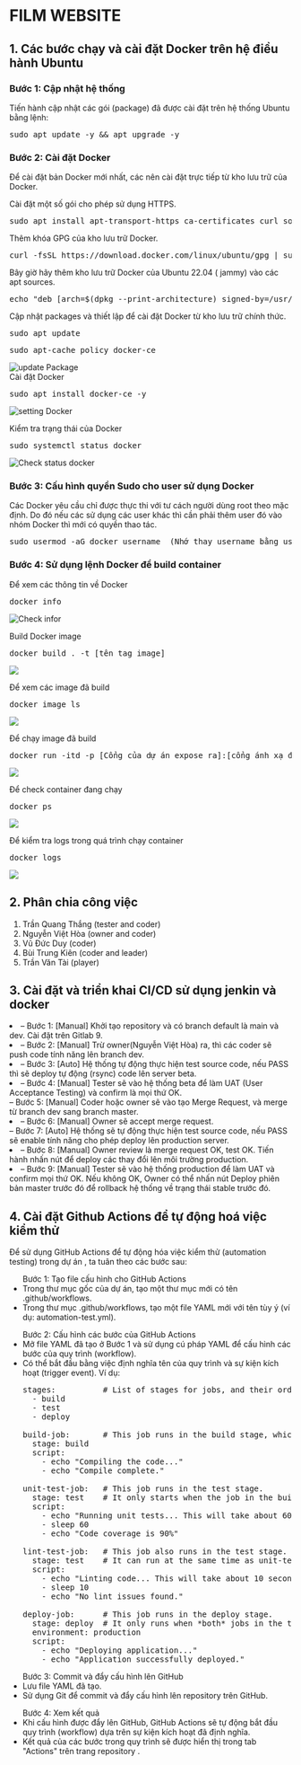 <h1>FILM WEBSITE</h1>
<h2>1. Các bước chạy và cài đặt Docker trên hệ điều hành Ubuntu</h2>
<h3>Bước 1: Cập nhật hệ thống</h3>
Tiến hành cập nhật các gói (package) đã được cài đặt trên hệ thống Ubuntu bằng lệnh:

<pre>sudo apt update -y && apt upgrade -y</pre>
    
<h3>Bước 2: Cài đặt Docker</h3>
Để cài đặt bản Docker mới nhất, các  nên cài đặt trực tiếp từ kho lưu trữ của Docker.

Cài đặt một số gói cho phép sử dụng HTTPS.

<pre>sudo apt install apt-transport-https ca-certificates curl software-properties-common</pre>  
    
Thêm khóa GPG của kho lưu trữ Docker.
  
<pre>curl -fsSL https://download.docker.com/linux/ubuntu/gpg | sudo gpg --dearmor -o /usr/share/keyrings/docker-archive-keyring.gpg</pre>
    
Bây giờ hãy thêm kho lưu trữ Docker của Ubuntu 22.04 ( jammy) vào các apt sources.
  
<pre>echo "deb [arch=$(dpkg --print-architecture) signed-by=/usr/share/keyrings/docker-archive-keyring.gpg] https://download.docker.com/linux/ubuntu $(lsb_release -cs) stable" | sudo tee /etc/apt/sources.list.d/docker.list > /dev/null</pre>
    
Cập nhật packages và thiết lập để cài đặt Docker từ kho lưu trữ chính thức.
  
<pre>sudo apt update</pre>
<pre>sudo apt-cache policy docker-ce</pre>
    
![update Package](https://azdigi.com/blog/wp-content/uploads/2022/05/CleanShot-2022-05-14-at-14.58.10.png)    
Cài đặt Docker
  
<pre>sudo apt install docker-ce -y</pre>

![setting Docker](https://azdigi.com/blog/wp-content/uploads/2022/05/CleanShot-2022-05-14-at-14.59.43.png) 
    
Kiểm tra trạng thái của Docker
 
<pre>sudo systemctl status docker</pre>

![Check status docker](https://azdigi.com/blog/wp-content/uploads/2022/05/CleanShot-2022-05-14-at-15.00.28.png)
    
<h3>Bước 3: Cấu hình quyền Sudo cho user sử dụng Docker</h3>
Các Docker yêu cầu chỉ được thực thi với tư cách người dùng root theo mặc định. Do đó nếu các  sử dụng các user khác thì cần phải thêm user đó vào nhóm Docker thì mới có quyền thao tác.

<pre>sudo usermod -aG docker username  (Nhớ thay username bằng user của )</pre>
    
<h3>Bước 4: Sử dụng lệnh Docker để build container</h3>
Để xem các thông tin về Docker

<pre>docker info</pre>

![Check infor](https://azdigi.com/blog/wp-content/uploads/2022/05/CleanShot-2022-05-14-at-15.08.38.png)
    
Build Docker image
  
<pre>docker build . -t [tên tag image] </pre>

![](image_tutorial/342354139_202118322584951_1834945296942003401_n.png)

Để xem các image đã build

<pre>docker image ls</pre>

![](image_tutorial/342490521_217933580975154_883109246959707632_n.png)

Để chạy image đã build 

<pre>docker run -itd -p [Cổng của dự án expose ra]:[cổng ánh xạ đến container] [name:tag] </pre>

![](image_tutorial/342713892_985541185939922_1262460989242421033_n.png)

Để check container đang chạy 

<pre>docker ps</pre>

![](image_tutorial/344371889_247758604446759_341631157296807510_n.png)

Để kiểm tra logs trong quá trình chạy container 

<pre>docker logs <image ID></pre>

![](image_tutorial/342405361_176037032056786_2077710370705631803_n.png)


<h2>2. Phân chia công việc</h2>

1. Trần Quang Thắng (tester and coder)
2. Nguyễn Việt Hòa (owner and coder)
3. Vũ Đức Duy (coder)
4. Bùi Trung Kiên (coder and leader)
5. Trần Văn Tài (player)

<h2>3. Cài đặt và triển khai CI/CD sử dụng jenkin và docker</h2>

<li>– Bước 1: [Manual] Khởi tạo repository và có branch default là main và dev. Cài đặt trên Gitlab 9.</li>
<li>– Bước 2: [Manual] Trừ owner(Nguyễn Việt Hòa) ra, thì các coder sẽ push code tính năng lên branch dev.</li>
<li>– Bước 3: [Auto] Hệ thống tự động thực hiện test source code, nếu PASS thì sẽ deploy tự động (rsync) code lên server beta.</li>
<li>– Bước 4: [Manual] Tester sẽ vào hệ thống beta để làm UAT (User Acceptance Testing) và confirm là mọi thứ OK.</li>
<li?>– Bước 5: [Manual] Coder hoặc owner sẽ vào tạo Merge Request, và merge từ branch dev sang branch master.</li>
<li>– Bước 6: [Manual] Owner sẽ accept merge request.</li>
<li?>– Bước 7: [Auto] Hệ thống sẽ tự động thực hiện test source code, nếu PASS sẽ enable tính năng cho phép deploy lên production server.</li>
<li>– Bước 8: [Manual] Owner review là merge request OK, test OK. Tiến hành nhấn nút để deploy các thay đổi lên môi trường production.</li>
<li>– Bước 9: [Manual] Tester sẽ vào hệ thống production để làm UAT và confirm mọi thứ OK. Nếu không OK, Owner có thể nhấn nút Deploy phiên bản master trước đó để rollback hệ thống về trạng thái stable trước đó.</li>

<h2>4. Cài đặt Github Actions để tự động hoá việc kiểm thử</h2>
Để sử dụng GitHub Actions để tự động hóa việc kiểm thử (automation testing) trong dự án , ta tuân theo các bước sau:

<ul>Bước 1: Tạo file cấu hình cho GitHub Actions
    <li>Trong thư mục gốc của dự án, tạo một thư mục mới có tên .github/workflows.</li>
    <li>Trong thư mục .github/workflows, tạo một file YAML mới với tên tùy ý (ví dụ: automation-test.yml).</li>
</ul>

<ul>Bước 2: Cấu hình các bước của GitHub Actions
    <li>Mở file YAML đã tạo ở Bước 1 và sử dụng cú pháp YAML để cấu hình các bước của quy trình (workflow).</li>
    <li>Có thể bắt đầu bằng việc định nghĩa tên của quy trình và sự kiện kích hoạt (trigger event). Ví dụ:</li>

<pre>
stages:          # List of stages for jobs, and their order of execution
  - build
  - test
  - deploy

build-job:       # This job runs in the build stage, which runs first.
  stage: build
  script:
    - echo "Compiling the code..."
    - echo "Compile complete."

unit-test-job:   # This job runs in the test stage.
  stage: test    # It only starts when the job in the build stage completes successfully.
  script:
    - echo "Running unit tests... This will take about 60 seconds."
    - sleep 60
    - echo "Code coverage is 90%"

lint-test-job:   # This job also runs in the test stage.
  stage: test    # It can run at the same time as unit-test-job (in parallel).
  script:
    - echo "Linting code... This will take about 10 seconds."
    - sleep 10
    - echo "No lint issues found."

deploy-job:      # This job runs in the deploy stage.
  stage: deploy  # It only runs when *both* jobs in the test stage complete successfully.
  environment: production
  script:
    - echo "Deploying application..."
    - echo "Application successfully deployed."
</pre>
</ul>

<ul>Bước 3: Commit và đẩy cấu hình lên GitHub
        <li>Lưu file YAML đã tạo.</li>
        <li>Sử dụng Git để commit và đẩy cấu hình lên repository trên GitHub.</li>
</ul>

<ul>Bước 4: Xem kết quả
        <li>Khi cấu hình được đẩy lên GitHub, GitHub Actions sẽ tự động bắt đầu quy trình (workflow) dựa trên sự kiện kích hoạt đã định nghĩa.</li>
        <li>Kết quả của các bước trong quy trình sẽ được hiển thị trong tab "Actions" trên trang repository .</li>
</ul>